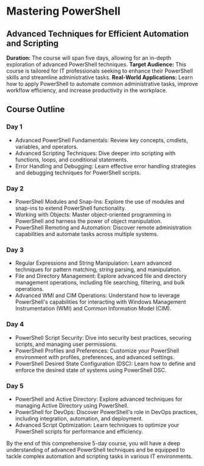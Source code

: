 # Mastering PowerShell

## Advanced Techniques for Efficient Automation and Scripting

**Duration:** The course will span five days, allowing for an in-depth exploration of advanced PowerShell techniques.
**Target Audience:** This course is tailored for IT professionals seeking to enhance their PowerShell skills and streamline administrative tasks.
**Real-World Applications:** Learn how to apply PowerShell to automate common administrative tasks, improve workflow efficiency, and increase productivity in the workplace.

## Course Outline

### Day 1

- Advanced PowerShell Fundamentals: Review key concepts, cmdlets, variables, and operators.
- Advanced Scripting Techniques: Dive deeper into scripting with functions, loops, and conditional statements.
- Error Handling and Debugging: Learn effective error handling strategies and debugging techniques for PowerShell scripts.

### Day 2

- PowerShell Modules and Snap-Ins: Explore the use of modules and snap-ins to extend PowerShell functionality.
- Working with Objects: Master object-oriented programming in PowerShell and harness the power of object manipulation.
- PowerShell Remoting and Automation: Discover remote administration capabilities and automate tasks across multiple systems.

### Day 3

- Regular Expressions and String Manipulation: Learn advanced techniques for pattern matching, string parsing, and manipulation.
- File and Directory Management: Explore advanced file and directory management operations, including file searching, filtering, and bulk operations.
- Advanced WMI and CIM Operations: Understand how to leverage PowerShell's capabilities for interacting with Windows Management Instrumentation (WMI) and Common Information Model (CIM).

### Day 4

- PowerShell Script Security: Dive into security best practices, securing scripts, and managing user permissions.
- PowerShell Profiles and Preferences: Customize your PowerShell environment with profiles, preferences, and advanced settings.
- PowerShell Desired State Configuration (DSC): Learn how to define and enforce the desired state of systems using PowerShell DSC.

### Day 5

- PowerShell and Active Directory: Explore advanced techniques for managing Active Directory using PowerShell.
- PowerShell for DevOps: Discover PowerShell's role in DevOps practices, including integration, automation, and deployment.
- Advanced Script Optimization: Learn techniques to optimize your PowerShell scripts for performance and efficiency.

By the end of this comprehensive 5-day course, you will have a deep understanding of advanced PowerShell techniques and be equipped to tackle complex automation and scripting tasks in various IT environments.
